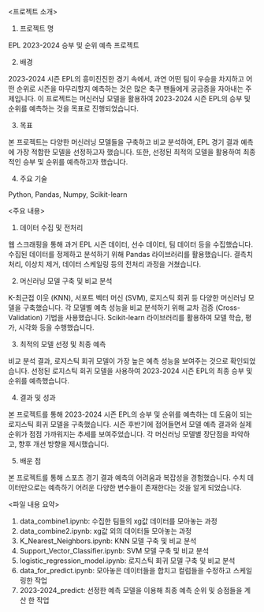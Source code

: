 <프로젝트 소개>



1. 프로젝트 명

EPL 2023-2024 승부 및 순위 예측 프로젝트



2. 배경


2023-2024 시즌 EPL의 흥미진진한 경기 속에서, 과연 어떤 팀이 우승을 차지하고 어떤 순위로 시즌을 마무리할지 예측하는 것은 많은 축구 팬들에게 궁금증을 자아내는 주제입니다. 이 프로젝트는 머신러닝 모델을 활용하여 2023-2024 시즌 EPL의 승부 및 순위를 예측하는 것을 목표로 진행되었습니다.



3. 목표

본 프로젝트는 다양한 머신러닝 모델들을 구축하고 비교 분석하여, EPL 경기 결과 예측에 가장 적합한 모델을 선정하고자 했습니다. 또한, 선정된 최적의 모델을 활용하여 최종적인 승부 및 순위를 예측하고자 했습니다.




4. 주요 기술

Python, Pandas, Numpy, Scikit-learn



<주요 내용>



1. 데이터 수집 및 전처리


웹 스크래핑을 통해 과거 EPL 시즌 데이터, 선수 데이터, 팀 데이터 등을 수집했습니다.
수집된 데이터를 정제하고 분석하기 위해 Pandas 라이브러리를 활용했습니다.
결측치 처리, 이상치 제거, 데이터 스케일링 등의 전처리 과정을 거쳤습니다.



2. 머신러닝 모델 구축 및 비교 분석

K-최근접 이웃 (KNN), 서포트 벡터 머신 (SVM), 로지스틱 회귀 등 다양한 머신러닝 모델을 구축했습니다.
각 모델별 예측 성능을 비교 분석하기 위해 교차 검증 (Cross-Validation) 기법을 사용했습니다.
Scikit-learn 라이브러리를 활용하여 모델 학습, 평가, 시각화 등을 수행했습니다.



3. 최적의 모델 선정 및 최종 예측

비교 분석 결과, 로지스틱 회귀 모델이 가장 높은 예측 성능을 보여주는 것으로 확인되었습니다.
선정된 로지스틱 회귀 모델을 사용하여 2023-2024 시즌 EPL의 최종 승부 및 순위를 예측했습니다.



4. 결과 및 성과



본 프로젝트를 통해 2023-2024 시즌 EPL의 승부 및 순위를 예측하는 데 도움이 되는 로지스틱 회귀 모델을 구축했습니다.
시즌 후반기에 접어들면서 모델 예측 결과와 실제 순위가 점점 가까워지는 추세를 보여주었습니다.
각 머신러닝 모델별 장단점을 파악하고, 향후 개선 방향을 제시했습니다.



5. 배운 점



본 프로젝트를 통해 스포츠 경기 결과 예측의 어려움과 복잡성을 경험했습니다.
수치 데이터만으로는 예측하기 어려운 다양한 변수들이 존재한다는 것을 알게 되었습니다.








<파일 내용 요약>

1. data_combine1.ipynb: 수집한 팀들의 xg값 데이터를 모아놓는 과정
2. data_combine2.ipynb: xg값 외의 데이터들 모아놓는 과정
3. K_Nearest_Neighbors.ipynb: KNN 모델 구축 및 비교 분석
4. Support_Vector_Classifier.ipynb: SVM 모델 구축 및 비교 분석
5. logistic_regression_model.ipynb: 로지스틱 회귀 모델 구축 및 비교 분석
6. data_for_predict.ipynb: 모아놓은 데이터들을 합치고 컬럼들을 수정하고 스케일링한 작업
7. 2023-2024_predict: 선정한 예측 모델을 이용해 최종 예측 순위 및 승점들을 계산 한 작업
